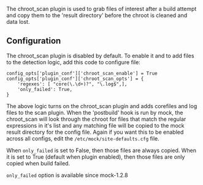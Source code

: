 The chroot_scan plugin is used to grab files of interest after a build attempt and copy them to the 'result directory' before the chroot is cleaned and data lost. 

## Configuration

The chroot_scan plugin is disabled by default. To enable it and to add files to the detection logic, add this code to configure file:

    config_opts['plugin_conf']['chroot_scan_enable'] = True
    config_opts['plugin_conf']['chroot_scan_opts'] = {
        'regexes': [ "core(\.\d+)?", "\.log$",],
        'only_failed': True,
    }

The above logic turns on the chroot_scan plugin and adds corefiles and log files to the scan plugin. When the 'postbuild' hook is run by mock, the chroot_scan will look through the chroot for files that match the regular expressions in it's list and any matching file will be copied to the mock result directory for the config file. Again if you want this to be enabled across all configs, edit the `/etc/mock/site-defaults.cfg` file.

When `only_failed` is set to False, then those files are always copied. When it is set to True (default when plugin enabled), then those files are only copied when build failed.

`only_failed` option is available since mock-1.2.8
